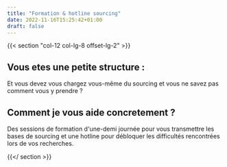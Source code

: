 ```yaml
---
title: "Formation & hotline sourcing"
date: 2022-11-16T15:25:42+01:00
draft: false
---
```


{{< section "col-12 col-lg-8 offset-lg-2" >}}

## Vous etes une petite structure :

Et vous devez vous chargez vous-même du sourcing et vous ne savez pas comment vous y prendre ?

## Comment je vous aide concretement ?

Des sessions de formation d'une-demi journée pour vous transmettre les bases de sourcing et une hotline pour débloquer les difficultés rencontrées lors de vos recherches.

{{</ section >}}